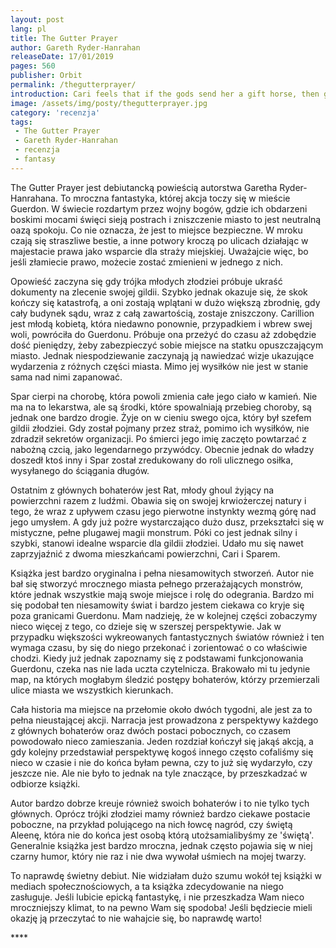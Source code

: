 ```yaml
---
layout: post
lang: pl
title: The Gutter Prayer
author: Gareth Ryder-Hanrahan
releaseDate: 17/01/2019
pages: 560
publisher: Orbit
permalink: /thegutterprayer/
introduction: Cari feels that if the gods send her a gift horse, then gods are probably running a horse-trading scam.
image: /assets/img/posty/thegutterprayer.jpg
category: 'recenzja'
tags:
 - The Gutter Prayer
 - Gareth Ryder-Hanrahan
 - recenzja
 - fantasy
---
```


  The Gutter Prayer jest debiutancką powieścią autorstwa Garetha Ryder-Hanrahana. To mroczna fantastyka, której akcja toczy się w mieście Guerdon. W świecie rozdartym przez wojny bogów, gdzie ich obdarzeni boskimi mocami święci sieją postrach i zniszczenie miasto to jest neutralną oazą spokoju. Co nie oznacza, że jest to miejsce bezpieczne. W mroku czają się straszliwe bestie, a inne potwory kroczą po ulicach działając w majestacie prawa jako wsparcie dla straży miejskiej. Uważajcie więc, bo jeśli złamiecie prawo, możecie zostać zmienieni w jednego z nich.

  Opowieść zaczyna się gdy trójka młodych złodziei próbuje ukraść dokumenty na zlecenie swojej gildii. Szybko jednak okazuje się, że skok kończy się katastrofą, a oni zostają wplątani w dużo większą zbrodnię, gdy cały budynek sądu, wraz z całą zawartością, zostaje zniszczony. Carillion jest młodą kobietą, która niedawno ponownie, przypadkiem i wbrew swej woli, powróciła do Guerdonu. Próbuje ona przeżyć do czasu aż zdobędzie dość pieniędzy, żeby zabezpieczyć sobie miejsce na statku opuszczającym miasto. Jednak niespodziewanie zaczynają ją nawiedzać wizje ukazujące wydarzenia z różnych części miasta. Mimo jej wysiłków nie jest w stanie sama nad nimi zapanować.

  Spar cierpi na chorobę, która powoli zmienia całe jego ciało w kamień. Nie ma na to lekarstwa, ale są środki, które spowalniają przebieg choroby, są jednak one bardzo drogie. Żyje on w cieniu swego ojca, który był szefem gildii złodziei. Gdy został pojmany przez straż, pomimo ich wysiłków, nie zdradził sekretów organizacji. Po śmierci jego imię zaczęto powtarzać z nabożną czcią, jako legendarnego przywódcy. Obecnie jednak do władzy doszedł ktoś inny i Spar został zredukowany do roli ulicznego osiłka, wysyłanego do ściągania długów.

  Ostatnim z głównych bohaterów jest Rat, młody ghoul żyjący na powierzchni razem z ludźmi. Obawia się on swojej krwiożerczej natury i tego, że wraz z upływem czasu jego pierwotne instynkty wezmą górę nad jego umysłem. A gdy już pożre wystarczająco dużo dusz, przekształci się w mistyczne, pełne plugawej magii monstrum. Póki co jest jednak silny i szybki, stanowi idealne wsparcie dla gildii złodziei. Udało mu się nawet zaprzyjaźnić z dwoma mieszkańcami powierzchni, Cari i Sparem.

  Książka jest bardzo oryginalna i pełna niesamowitych stworzeń. Autor nie bał się stworzyć mrocznego miasta pełnego przerażających monstrów, które jednak wszystkie mają swoje miejsce i rolę do odegrania. Bardzo mi się podobał ten niesamowity świat i bardzo jestem ciekawa co kryje się poza granicami Guerdonu. Mam nadzieję, że w kolejnej części zobaczymy nieco więcej z tego, co dzieje się w szerszej perspektywie. Jak w przypadku większości wykreowanych fantastycznych światów również i ten wymaga czasu, by się do niego przekonać i zorientować o co właściwie chodzi. Kiedy już jednak zapoznamy się z podstawami funkcjonowania Guerdonu, czeka nas nie lada uczta czytelnicza. Brakowało mi tu jedynie map, na których mogłabym śledzić postępy bohaterów, którzy przemierzali ulice miasta we wszystkich kierunkach.

  Cała historia ma miejsce na przełomie około dwóch tygodni, ale jest za to pełna nieustającej akcji. Narracja jest prowadzona z perspektywy każdego z głównych bohaterów oraz dwóch postaci pobocznych, co czasem powodowało nieco zamieszania. Jeden rozdział kończył się jakąś akcją, a gdy kolejny przedstawiał perspektywę kogoś innego często cofaliśmy się nieco w czasie i nie do końca byłam pewna, czy to już się wydarzyło, czy jeszcze nie. Ale nie było to jednak na tyle znaczące, by przeszkadzać w odbiorze książki.

  Autor bardzo dobrze kreuje również swoich bohaterów i to nie tylko tych głównych. Oprócz trójki złodziei mamy również bardzo ciekawe postacie poboczne, na przykład polującego na nich łowcę nagród, czy świętą Aleenę, która nie do końca jest osobą którą utożsamialibyśmy ze 'świętą'. Generalnie książka jest bardzo mroczna, jednak często pojawia się w niej czarny humor, który nie raz i nie dwa wywołał uśmiech na mojej twarzy.

  To naprawdę świetny debiut. Nie widziałam dużo szumu wokół tej książki w mediach społecznościowych, a ta książka zdecydowanie na niego zasługuje. Jeśli lubicie epicką fantastykę, i nie przeszkadza Wam nieco mroczniejszy klimat, to na pewno Wam się spodoba! Jeśli będziecie mieli okazję ją przeczytać to nie wahajcie się, bo naprawdę warto!


  \*\*\*\*
